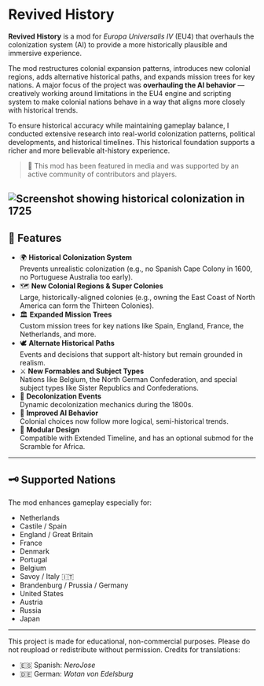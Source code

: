# Revived History

**Revived History** is a mod for *Europa Universalis IV* (EU4) that overhauls the colonization system (AI) to provide a more historically plausible and immersive experience. 

The mod restructures colonial expansion patterns, introduces new colonial regions, adds alternative historical paths, and expands mission trees for key nations. A major focus of the project was **overhauling the AI behavior** — creatively working around limitations in the EU4 engine and scripting system to make colonial nations behave in a way that aligns more closely with historical trends.

To ensure historical accuracy while maintaining gameplay balance, I conducted extensive research into real-world colonization patterns, political developments, and historical timelines. This historical foundation supports a richer and more believable alt-history experience.

> 📰 This mod has been featured in media and was supported by an active community of contributors and players.

![Screenshot showing historical colonization in 1725](read_me_image.jpg)
---

## 🎯 Features

- 🌍 **Historical Colonization System**  
  Prevents unrealistic colonization (e.g., no Spanish Cape Colony in 1600, no Portuguese Australia too early).
- 🗺️ **New Colonial Regions & Super Colonies**  
  Large, historically-aligned colonies (e.g., owning the East Coast of North America can form the Thirteen Colonies).
- 🏛️ **Expanded Mission Trees**  
  Custom mission trees for key nations like Spain, England, France, the Netherlands, and more.
- 🕊️ **Alternate Historical Paths**  
  Events and decisions that support alt-history but remain grounded in realism.
- ⚔️ **New Formables and Subject Types**  
  Nations like Belgium, the North German Confederation, and special subject types like Sister Republics and Confederations.
- 📆 **Decolonization Events**  
  Dynamic decolonization mechanics during the 1800s.
- 🧭 **Improved AI Behavior**  
  Colonial choices now follow more logical, semi-historical trends.
- 🧩 **Modular Design**  
  Compatible with Extended Timeline, and has an optional submod for the Scramble for Africa.

---

## 🗝️ Supported Nations

The mod enhances gameplay especially for:

- Netherlands
- Castile / Spain
- England / Great Britain
- France
- Denmark
- Portugal
- Belgium
- Savoy / Italy 🇮🇹
- Brandenburg / Prussia / Germany
- United States
- Austria
- Russia
- Japan

---
This project is made for educational, non-commercial purposes. Please do not reupload or redistribute without permission. Credits for translations:
- 🇪🇸 Spanish: *NeroJose*
- 🇩🇪 German: *Wotan von Edelsburg*
